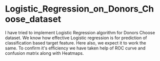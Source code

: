 # Logistic_Regression_on_Donors_Choose_dataset
I have tried to implement Logistic Regression algorithm for Donors Choose dataset. We know how effective Logistic regression is for prediction of classification based target feature. Here also, we expect it to work the same. To confirm it's efficiency we have taken help of ROC curve and confusion matrix along with Heatmaps.
